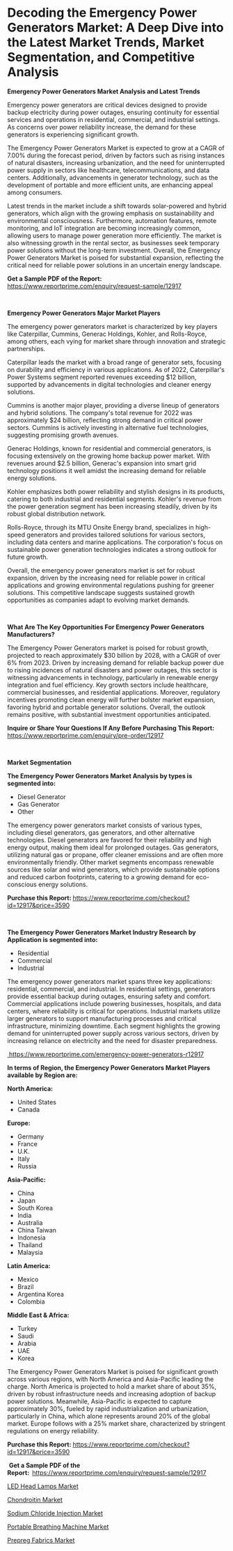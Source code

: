 <p><h1>Decoding the Emergency Power Generators Market: A Deep Dive into the Latest Market Trends, Market Segmentation, and Competitive Analysis</h1></p><p><strong>Emergency Power Generators Market Analysis and Latest Trends</strong></p>
<p><p>Emergency power generators are critical devices designed to provide backup electricity during power outages, ensuring continuity for essential services and operations in residential, commercial, and industrial settings. As concerns over power reliability increase, the demand for these generators is experiencing significant growth.</p><p>The Emergency Power Generators Market is expected to grow at a CAGR of 7.00% during the forecast period, driven by factors such as rising instances of natural disasters, increasing urbanization, and the need for uninterrupted power supply in sectors like healthcare, telecommunications, and data centers. Additionally, advancements in generator technology, such as the development of portable and more efficient units, are enhancing appeal among consumers.</p><p>Latest trends in the market include a shift towards solar-powered and hybrid generators, which align with the growing emphasis on sustainability and environmental consciousness. Furthermore, automation features, remote monitoring, and IoT integration are becoming increasingly common, allowing users to manage power generation more efficiently. The market is also witnessing growth in the rental sector, as businesses seek temporary power solutions without the long-term investment. Overall, the Emergency Power Generators Market is poised for substantial expansion, reflecting the critical need for reliable power solutions in an uncertain energy landscape.</p></p>
<p><strong>Get a Sample PDF of the Report:&nbsp;</strong> <a href="https://www.reportprime.com/enquiry/request-sample/12917">https://www.reportprime.com/enquiry/request-sample/12917</a></p>
<p>&nbsp;</p>
<p><strong>Emergency Power Generators Major Market Players</strong></p>
<p><p>The emergency power generators market is characterized by key players like Caterpillar, Cummins, Generac Holdings, Kohler, and Rolls-Royce, among others, each vying for market share through innovation and strategic partnerships. </p><p>Caterpillar leads the market with a broad range of generator sets, focusing on durability and efficiency in various applications. As of 2022, Caterpillar's Power Systems segment reported revenues exceeding $12 billion, supported by advancements in digital technologies and cleaner energy solutions.</p><p>Cummins is another major player, providing a diverse lineup of generators and hybrid solutions. The company's total revenue for 2022 was approximately $24 billion, reflecting strong demand in critical power sectors. Cummins is actively investing in alternative fuel technologies, suggesting promising growth avenues.</p><p>Generac Holdings, known for residential and commercial generators, is focusing extensively on the growing home backup power market. With revenues around $2.5 billion, Generac's expansion into smart grid technology positions it well amidst the increasing demand for reliable energy solutions.</p><p>Kohler emphasizes both power reliability and stylish designs in its products, catering to both industrial and residential segments. Kohler's revenue from the power generation segment has been increasing steadily, driven by its robust global distribution network.</p><p>Rolls-Royce, through its MTU Onsite Energy brand, specializes in high-speed generators and provides tailored solutions for various sectors, including data centers and marine applications. The corporation's focus on sustainable power generation technologies indicates a strong outlook for future growth.</p><p>Overall, the emergency power generators market is set for robust expansion, driven by the increasing need for reliable power in critical applications and growing environmental regulations pushing for greener solutions. This competitive landscape suggests sustained growth opportunities as companies adapt to evolving market demands.</p></p>
<p>&nbsp;</p>
<p><strong>What Are The Key Opportunities For Emergency Power Generators Manufacturers?</strong></p>
<p><p>The Emergency Power Generators market is poised for robust growth, projected to reach approximately $30 billion by 2028, with a CAGR of over 6% from 2023. Driven by increasing demand for reliable backup power due to rising incidences of natural disasters and power outages, this sector is witnessing advancements in technology, particularly in renewable energy integration and fuel efficiency. Key growth sectors include healthcare, commercial businesses, and residential applications. Moreover, regulatory incentives promoting clean energy will further bolster market expansion, favoring hybrid and portable generator solutions. Overall, the outlook remains positive, with substantial investment opportunities anticipated.</p></p>
<p><strong>Inquire or Share Your Questions If Any Before Purchasing This Report:</strong> <a href="https://www.reportprime.com/enquiry/pre-order/12917">https://www.reportprime.com/enquiry/pre-order/12917</a></p>
<p>&nbsp;</p>
<p><strong>Market Segmentation</strong></p>
<p><strong>The Emergency Power Generators Market Analysis by types is segmented into:</strong></p>
<p><ul><li>Diesel Generator</li><li>Gas Generator</li><li>Other</li></ul></p>
<p><p>The emergency power generators market consists of various types, including diesel generators, gas generators, and other alternative technologies. Diesel generators are favored for their reliability and high energy output, making them ideal for prolonged outages. Gas generators, utilizing natural gas or propane, offer cleaner emissions and are often more environmentally friendly. Other market segments encompass renewable sources like solar and wind generators, which provide sustainable options and reduced carbon footprints, catering to a growing demand for eco-conscious energy solutions.</p></p>
<p><strong>Purchase this Report:&nbsp;</strong><a href="https://www.reportprime.com/checkout?id=12917&price=3590">https://www.reportprime.com/checkout?id=12917&price=3590</a></p>
<p>&nbsp;</p>
<p><strong>The Emergency Power Generators Market Industry Research by Application is segmented into:</strong></p>
<p><ul><li>Residential</li><li>Commercial</li><li>Industrial</li></ul></p>
<p><p>The emergency power generators market spans three key applications: residential, commercial, and industrial. In residential settings, generators provide essential backup during outages, ensuring safety and comfort. Commercial applications include powering businesses, hospitals, and data centers, where reliability is critical for operations. Industrial markets utilize larger generators to support manufacturing processes and critical infrastructure, minimizing downtime. Each segment highlights the growing demand for uninterrupted power supply across various sectors, driven by increasing reliance on electricity and the need for disaster preparedness.</p></p>
<p><a href="https://www.reportprime.com/emergency-power-generators-r12917">&nbsp;https://www.reportprime.com/emergency-power-generators-r12917</a></p>
<p><strong>In terms of Region, the Emergency Power Generators Market Players available by Region are:</strong></p>
<p>
    <p> <strong> North America: </strong>
        <ul>
            <li>United States</li>
            <li>Canada</li>
        </ul>
        </p> 
    <p> <strong> Europe: </strong>
        <ul>
            <li>Germany</li>
            <li>France</li>
            <li>U.K.</li>
            <li>Italy</li>
            <li>Russia</li>
        </ul>
        </p> 
    <p> <strong> Asia-Pacific: </strong>
        <ul>
            <li>China</li>
            <li>Japan</li>
            <li>South Korea</li>
            <li>India</li>
            <li>Australia</li>
            <li>China Taiwan</li>
            <li>Indonesia</li>
            <li>Thailand</li>
            <li>Malaysia</li>
        </ul>
        </p> 
    <p> <strong> Latin America: </strong>
        <ul>
            <li>Mexico</li>
            <li>Brazil</li>
            <li>Argentina Korea</li>
            <li>Colombia</li>
        </ul>
        </p> 
    <p> <strong> Middle East & Africa: </strong>
        <ul>
            <li>Turkey</li>
            <li>Saudi</li>
            <li>Arabia</li>
            <li>UAE</li>
            <li>Korea</li>
        </ul>
    </p>
    </p>
<p><p>The Emergency Power Generators Market is poised for significant growth across various regions, with North America and Asia-Pacific leading the charge. North America is projected to hold a market share of about 35%, driven by robust infrastructure needs and increasing adoption of backup power solutions. Meanwhile, Asia-Pacific is expected to capture approximately 30%, fueled by rapid industrialization and urbanization, particularly in China, which alone represents around 20% of the global market. Europe follows with a 25% market share, characterized by stringent regulations on energy reliability.</p></p>
<p><strong>Purchase this Report: </strong><a href="https://www.reportprime.com/checkout?id=12917&price=3590">https://www.reportprime.com/checkout?id=12917&price=3590</a></p>
<p>&nbsp;<strong>Get a Sample PDF of the Report:&nbsp;&nbsp;</strong><a href="https://www.reportprime.com/enquiry/request-sample/12917">https://www.reportprime.com/enquiry/request-sample/12917</a></p>
<p><strong></strong></p>
<p><p><a href="https://issuu.com/reportprime-2/docs/led-head-lamps-market-size-2030.ppt_ad9da9efb4e0fc">LED Head Lamps Market</a></p><p><a href="https://www.linkedin.com/pulse/market-insights-global-chondroitin-forecast-innovation-c8a7e?trackingId=E1lfoxvDSMOg47PhuOYd6A%3D%3D">Chondroitin Market</a></p><p><a href="https://www.linkedin.com/pulse/sodium-chloride-injection-market-growth-segmentation-regional-5tcfe?trackingId=POuy6%2BAUR%2FGHdM5uUrue8g%3D%3D">Sodium Chloride Injection Market</a></p><p><a href="https://medium.com/@eujr673/evaluating-global-portable-breathing-machine-market-trends-and-growth-opportunities-by-region-type-e6ea036d855d">Portable Breathing Machine Market</a></p><p><a href="https://medium.com/@carolyn.ogden667345/global-prepreg-fabrics-market-focus-on-product-type-carbon-fiber-fabric-prepreg-glass-fiber-b07a07956070">Prepreg Fabrics Market</a></p></p>
